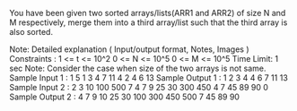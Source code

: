 You have been given two sorted arrays/lists(ARR1 and ARR2) of size N and M respectively, merge them into a third array/list such that the third array is also sorted.

Note:
Detailed explanation ( Input/output format, Notes, Images )
Constraints :
1 <= t <= 10^2
0 <= N <= 10^5
0 <= M <= 10^5
Time Limit: 1 sec 
Note:
Consider the case when size of the two arrays is not same.
Sample Input 1 :
1
5
1 3 4 7 11
4
2 4 6 13
Sample Output 1 :
1 2 3 4 4 6 7 11 13 
Sample Input 2 :
2
3
10 100 500
7
4 7 9 25 30 300 450
4
7 45 89 90
0
Sample Output 2 :
4 7 9 10 25 30 100 300 450 500
7 45 89 90
